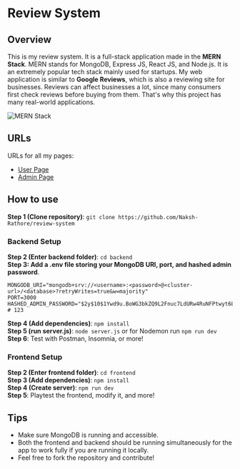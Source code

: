 # Review System

## Overview
This is my review system. It is a full-stack application made in the **MERN Stack**. MERN stands for MongoDB, Express JS, React JS, and Node.js. It is an extremely popular tech stack mainly used for startups.
My web application is similar to **Google Reviews**, which is also a reviewing site for businesses. Reviews can affect businesses a lot, since many consumers first check reviews before buying from them. 
That's why this project has many real-world applications.

![MERN Stack](https://images.prismic.io/loco-blogs/79328284-f97b-489f-924c-eb3b17e34b56_image2.png?auto=compress%2Cformat&rect=0%2C0%2C1999%2C1124&w=3840&fit=max)<br />

## URLs
URLs for all my pages:
- [User Page](https://review-system-naksh-rathore.netlify.app)
- [Admin Page](https://review-system-admin-naksh-rathore.netlify.app)

## How to use

**Step 1 (Clone repository)**: `git clone https://github.com/Naksh-Rathore/review-system`<br />

### Backend Setup
**Step 2 (Enter backend folder)**: `cd backend`<br /> 
**Step 3: Add a .env file storing your MongoDB URI, port, and hashed admin password**.<br /> 
```env
MONGODB_URI="mongodb+srv://<username>:<password>@<cluster-url>/<database>?retryWrites=true&w=majority"
PORT=3000
HASHED_ADMIN_PASSWORD="$2y$10$1Ywd9u.BoWG3bkZQ9L2Fnuc7LdURw4RuNFPtwyt6LZqNEZ3EvyQVm" # 123
```

**Step 4 (Add dependencies)**: `npm install`<br />
**Step 5 (run server.js)**: `node server.js` or for Nodemon run `npm run dev`<br />
**Step 6**: Test with Postman, Insomnia, or more!<br />

### Frontend Setup
**Step 2 (Enter frontend folder)**: `cd frontend`<br /> 
**Step 3 (Add dependencies)**: `npm install`<br />
**Step 4 (Create server)**: `npm run dev`<br />
**Step 5**: Playtest the frontend, modify it, and more!

## Tips
- Make sure MongoDB is running and accessible.
- Both the frontend and backend should be running simultaneously for the app to work fully if you are running it locally. 
- Feel free to fork the repository and contribute!
